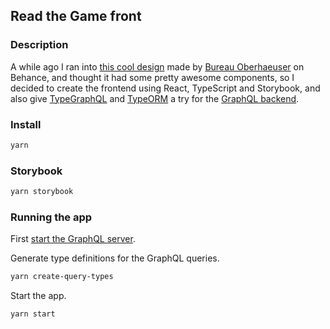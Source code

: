 ## Read the Game front

### Description

A while ago I ran into [this cool design](https://www.behance.net/gallery/55747919/read-the-gamecom) made by [Bureau Oberhaeuser](https://oberhaeuser.info/) on Behance, and thought it had some pretty awesome components, so I decided to create the frontend using React, TypeScript and Storybook, and also give [TypeGraphQL](https://typegraphql.ml/) and [TypeORM](https://typeorm.io/) a try for the [GraphQL backend](https://github.com/stewartrule/read-the-game-back).


### Install

```sh
yarn
```


### Storybook

```sh
yarn storybook
```

### Running the app

First [start the GraphQL server](https://github.com/stewartrule/read-the-game-back).

Generate type definitions for the GraphQL queries.

```sh
yarn create-query-types
```

Start the app.

```sh
yarn start
```
